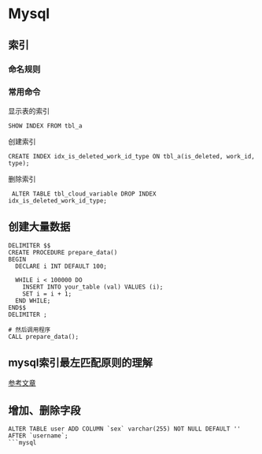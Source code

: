 # Mysql

## 索引

### 命名规则


### 常用命令

显示表的索引

```mysql
SHOW INDEX FROM tbl_a
```

创建索引

```mysql
CREATE INDEX idx_is_deleted_work_id_type ON tbl_a(is_deleted, work_id, type); 
```

删除索引
```mysql
 ALTER TABLE tbl_cloud_variable DROP INDEX idx_is_deleted_work_id_type;
```

## 创建大量数据

```mysql
DELIMITER $$
CREATE PROCEDURE prepare_data()
BEGIN
  DECLARE i INT DEFAULT 100;

  WHILE i < 100000 DO
    INSERT INTO your_table (val) VALUES (i);
    SET i = i + 1;
  END WHILE;
END$$
DELIMITER ;

# 然后调用程序
CALL prepare_data();
```

## mysql索引最左匹配原则的理解

[参考文章](https://www.zhihu.com/question/36996520)

## 增加、删除字段

```mysql
ALTER TABLE user ADD COLUMN `sex` varchar(255) NOT NULL DEFAULT '' AFTER `username`;
```mysql

